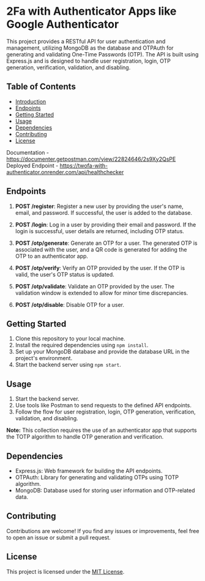 # 2Fa with Authenticator Apps like Google Authenticator

This project provides a RESTful API for user authentication and management, utilizing MongoDB as the database and OTPAuth for generating and validating One-Time Passwords (OTP). The API is built using Express.js and is designed to handle user registration, login, OTP generation, verification, validation, and disabling.

## Table of Contents
- [Introduction](#user-authentication-and-otp-management-api)
- [Endpoints](#endpoints)
- [Getting Started](#getting-started)
- [Usage](#usage)
- [Dependencies](#dependencies)
- [Contributing](#contributing)
- [License](#license)

Documentation -  https://documenter.getpostman.com/view/22824646/2s9Xy2QsPE 
Deployed Endpoint - https://twofa-with-authenticator.onrender.com/api/healthchecker

## Endpoints

1. **POST /register**: Register a new user by providing the user's name, email, and password. If successful, the user is added to the database.

2. **POST /login**: Log in a user by providing their email and password. If the login is successful, user details are returned, including OTP status.

3. **POST /otp/generate**: Generate an OTP for a user. The generated OTP is associated with the user, and a QR code is generated for adding the OTP to an authenticator app.

4. **POST /otp/verify**: Verify an OTP provided by the user. If the OTP is valid, the user's OTP status is updated.

5. **POST /otp/validate**: Validate an OTP provided by the user. The validation window is extended to allow for minor time discrepancies.

6. **POST /otp/disable**: Disable OTP for a user.

## Getting Started

1. Clone this repository to your local machine.
2. Install the required dependencies using `npm install`.
3. Set up your MongoDB database and provide the database URL in the project's environment.
4. Start the backend server using `npm start`.

## Usage

1. Start the backend server.
2. Use tools like Postman to send requests to the defined API endpoints.
3. Follow the flow for user registration, login, OTP generation, verification, validation, and disabling.

**Note:** This collection requires the use of an authenticator app that supports the TOTP algorithm to handle OTP generation and verification.

## Dependencies

- Express.js: Web framework for building the API endpoints.
- OTPAuth: Library for generating and validating OTPs using TOTP algorithm.
- MongoDB: Database used for storing user information and OTP-related data.

## Contributing

Contributions are welcome! If you find any issues or improvements, feel free to open an issue or submit a pull request.

## License

This project is licensed under the [MIT License](LICENSE).
